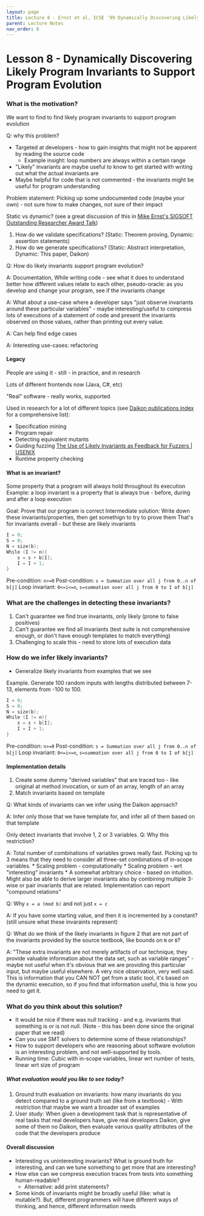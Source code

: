 ```yaml
---
layout: page
title: Lecture 8 - Ernst et al, ICSE '99 Dynamically Discovering Likely Program Invariants to Support Program Evolution
parent: Lecture Notes
nav_order: 8
---
```

# Lesson 8 - Dynamically Discovering Likely Program Invariants to Support Program Evolution

### What is the motivation?
We want to find to find likely program invariants to support program evolution

Q: why this problem?
* Targeted at developers - how to gain insights that might not be apparent by reading the source code
	* Example insight: loop numbers are always within a certain range
* "Likely" invariants are maybe useful to know to get started with writing out what the actual invariants are
* Maybe helpful for code that is not commented - the invariants might be useful for program understanding

Problem statement: Picking up some undocumented code (maybe your own) - not sure how to make changes, not sure of their impact

Static vs dynamic? (see a great discussion of this in [Mike Ernst's SIGSOFT Outstanding Researcher Award Talk](https://youtu.be/UIBeeWBKE3U?t=6379))
1. How do we validate specifications? (Static: Theorem proving, Dynamic: assertion statements)
2. How do we generate specifications? (Static: Abstract interpretation, Dynamic: This paper, Daikon)

Q: How do likely invariants support program evolution?

A: Documentation, While writing code - see what it does to understand better how different values relate to each other, pseudo-oracle: as you develop and change your program, see if the invariants change

A: What about a use-case where a developer says "just observe invariants around these particular variables" - maybe interesting/useful to compress lots of executions of a statement of code and present the invariants observed on those values, rather than printing out every value.

A: Can help find edge cases 

A: Interesting use-cases: refactoring

#### Legacy
People are using it - still - in practice, and in research

Lots of different frontends now (Java, C#, etc)

"Real" software - really works, supported

Used in research for a lot of different topics (see [Daikon publications index](https://plse.cs.washington.edu/daikon/pubs/) for a comprehensive list):
* Specification mining
* Program repair
* Detecting equivalent mutants
* Guiding fuzzing [The Use of Likely Invariants as Feedback for Fuzzers | USENIX](https://www.usenix.org/conference/usenixsecurity21/presentation/fioraldi) 
* Runtime property checking

#### What is an invariant?
Some property that a program will always hold throughout its execution
Example: a loop invariant is a property that is always true - before, during and after a loop execution 

Goal: Prove that our program is correct
Intermediate solution: Write down these invariants/properties, then get somethign to try to prove them
That's for invariants overall - but these are likely invariants


```c
I = 0;
S = 0;
N = size(b);
While (I != n){
	s = s + b[I];
	I = I + 1;
}
```
Pre-condition: `n>=0`
Post-condition: `s = Summation over all j from 0..n of b[j]`
Loop invariant: `0<=i<=n`, `s=summation over all j from 0 to I of b[j]`

### What are the challenges in detecting these invariants?
1. Can't guarantee we find true invariants, only likely (prone to false positives)
2. Can't guarantee we find all invariants (test suite is not comprehensive enough, or don't have enough templates to match everything)
3. Challenging to scale this - need to store lots of execution data

### How do we infer likely invariants?
* Generalize likely invariants from examples that we see

Example. Generate 100 random inputs with lengths distributed between 7-13, elements from -100 to 100.
```c
I = 0;
S = 0;
N = size(b);
While (I != n){
	s = s + b[I];
	I = I + 1;
}
```
Pre-condition: `n>=0`
Post-condition: `s = Summation over all j from 0..n of b[j]`
Loop invariant: `0<=i<=n`, `s=summation over all j from 0 to I of b[j]`

#### Implementation details
1. Create some dummy "derived variables" that are traced too - like original at method invocation, or sum of an array, length of an array
2. Match invariants based on template

Q: What kinds of invariants can we infer using the Daikon approach?

A: Infer only those that we have template for, and infer all of them based on that template

Only detect invariants that involve 1, 2 or 3 variables. Q: Why this restriction?

A: Total number of combinations of variables grows really fast. Picking up to 3 means that they need to consider all three-set combinations of in-scope variables.
	* Scaling problem - computationally
	* Scaling problem - wrt "interesting" invariants 
	* A somewhat arbitrary choice - based on intuition. Might also be able to derive larger invariants also by combining multiple 3-wise or pair invariants that are related. Implementation can report "compound relations"

Q: Why `x = a (mod b)` and not just `x = c`

A: If you have some starting value, and then it is incremented by a constant? (still unsure what these invaraints represent)

Q: What do we think of the likely invariants in figure 2 that are not part of the invariants provided by the source textbook, like bounds on `N` or `B`?

A: "These extra invariants are not merely artifacts of our technique, they provide valuable information about the data set, such as variable ranges" - maybe not useful when it's obvious that we are providing this particular input, but maybe useful elsewhere. A very nice observation, very well said. This is information that you CAN NOT get from a static tool, it's based on the dynamic execution, so if you find that information useful, this is how you need to get it.

### What do you think about this solution?

* It would be nice if there was null tracking - and e.g. invariants that something is or is not null. (Note - this has been done since the original paper that we read)
* Can you use SMT solvers to determine some of these relationships? 
* How to support developers who are reasoning about software evolution is an interesting problem, and not well-supported by tools.
* Running time: Cubic with in-scope variables, linear wrt number of tests, linear wrt size of program

##### What evaluation would you like to see today?

1. Ground truth evaluation on invariants: how many invariants do you detect compared to a ground truth set (like from a textbook) - With restriction that maybe we want a broader set of examples
2. User study: When given a development task that is representative of real tasks that real developers have, give real developers Daikon, give some of them no Daikon, then evaluate various quality attributes of the code that the developers produce

#### Overall discussion
* Interesting vs uninteresting invariants? What is ground truth for interesting, and can we tune something to get more that are interesting?
* How else can we compress execution traces from tests into something human-readable?
	* Alternative: add print statements?
* Some kinds of invariants might be broadly useful (like: what is mutable?). But, different programmers will have different ways of thinking, and hence, different information needs

